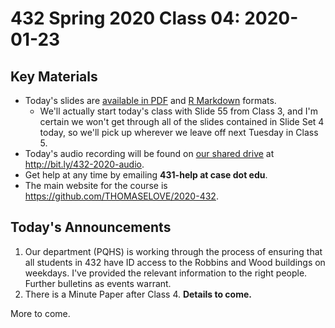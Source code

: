 # 432 Spring 2020 Class 04: 2020-01-23

## Key Materials

- Today's slides are [available in PDF](https://github.com/THOMASELOVE/2020-432/blob/master/classes/class04/432_2020_slides04.pdf) and [R Markdown](https://github.com/THOMASELOVE/2020-432/blob/master/classes/class04/432_2020_slides04.Rmd) formats.
    - We'll actually start today's class with Slide 55 from Class 3, and I'm certain we won't get through all of the slides contained in Slide Set 4 today, so we'll pick up wherever we leave off next Tuesday in Class 5.
- Today's audio recording will be found on [our shared drive](http://bit.ly/432-2020-audio) at http://bit.ly/432-2020-audio.
- Get help at any time by emailing **431-help at case dot edu**.
- The main website for the course is https://github.com/THOMASELOVE/2020-432.

## Today's Announcements

1. Our department (PQHS) is working through the process of ensuring that all students in 432 have ID access to the Robbins and Wood buildings on weekdays. I've provided the relevant information to the right people. Further bulletins as events warrant.
2. There is a Minute Paper after Class 4. **Details to come.**

More to come.
